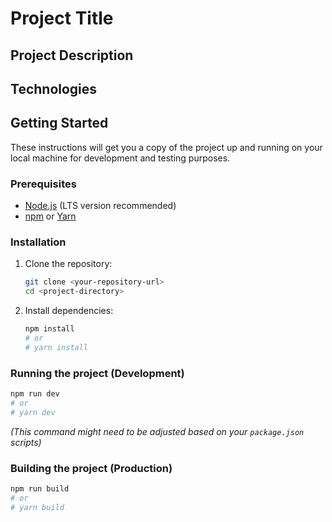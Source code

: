 # Project Title

## Project Description

<!-- Add a brief description of your project here. What does it do? What problems does it solve? -->

## Technologies

<!-- List the main technologies, frameworks, and libraries used in this project. -->
<!-- Examples: -->
<!-- - Node.js -->
<!-- - TypeScript -->
<!-- - Express.js -->
<!-- - PostgreSQL -->
<!-- - Docker -->

## Getting Started

These instructions will get you a copy of the project up and running on your local machine for development and testing purposes.

### Prerequisites

*   [Node.js](https://nodejs.org/) (LTS version recommended)
*   [npm](https://www.npmjs.com/) or [Yarn](https://yarnpkg.com/)

### Installation

1.  Clone the repository:
    ```bash
    git clone <your-repository-url>
    cd <project-directory>
    ```
2.  Install dependencies:
    ```bash
    npm install
    # or
    # yarn install
    ```

### Running the project (Development)

```bash
npm run dev 
# or
# yarn dev
```
*(This command might need to be adjusted based on your `package.json` scripts)*

### Building the project (Production)

```bash
npm run build
# or
# yarn build
```